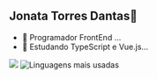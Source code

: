 ## Jonata Torres Dantas👋

- 🔭 Programador FrontEnd ...
- 🌱  Estudando TypeScript e Vue.js...

<picture>
  <source
    srcset="https://github-readme-stats.vercel.app/api?username=jonatatorresdantas&show_icons=true&theme=dark"
    media="(prefers-color-scheme: dark)"
  />
  <source
    srcset="https://github-readme-stats.vercel.app/api?username=jonatatorresdantas&show_icons=true"
    media="(prefers-color-scheme: light), (prefers-color-scheme: no-preference)"
  />
  <img src="https://github-readme-stats.vercel.app/api?username=jonatatorresdantas&show_icons=true" />
 <img src="https://github-readme-stats.vercel.app/api/top-langs/?username=jonatatorresdantas&layout=compact" media="(prefers-color-scheme: dark)" alt="Linguagens mais usadas"/>
  
</picture>



  


